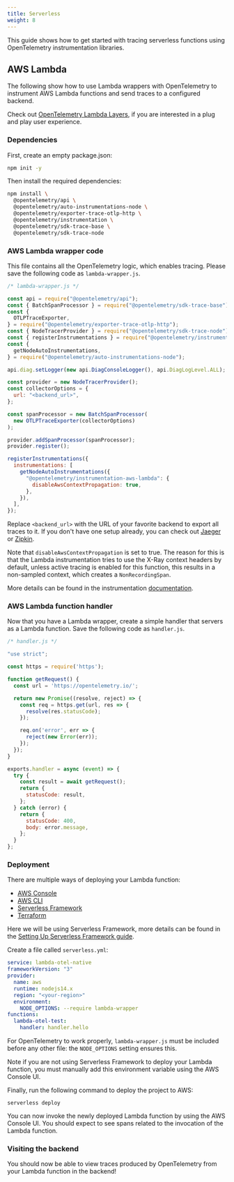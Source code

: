 ```yaml
---
title: Serverless
weight: 8
---
```


This guide shows how to get started with tracing serverless functions using OpenTelemetry instrumentation libraries.

## AWS Lambda

The following show how to use Lambda wrappers with OpenTelemetry to instrument AWS Lambda functions and send traces to a configured backend.

Check out [OpenTelemetry Lambda Layers](https://github.com/open-telemetry/opentelemetry-lambda), if you are interested in a plug and play user experience.

### Dependencies

First, create an empty package.json:

```sh
npm init -y
```

Then install the required dependencies:

```sh
npm install \
  @opentelemetry/api \
  @opentelemetry/auto-instrumentations-node \
  @opentelemetry/exporter-trace-otlp-http \
  @opentelemetry/instrumentation \
  @opentelemetry/sdk-trace-base \
  @opentelemetry/sdk-trace-node
```

### AWS Lambda wrapper code

This file contains all the OpenTelemetry logic, which enables tracing.
Please save the following code as `lambda-wrapper.js`.

```javascript
/* lambda-wrapper.js */

const api = require("@opentelemetry/api");
const { BatchSpanProcessor } = require("@opentelemetry/sdk-trace-base");
const {
  OTLPTraceExporter,
} = require("@opentelemetry/exporter-trace-otlp-http");
const { NodeTracerProvider } = require("@opentelemetry/sdk-trace-node");
const { registerInstrumentations } = require("@opentelemetry/instrumentation");
const {
  getNodeAutoInstrumentations,
} = require("@opentelemetry/auto-instrumentations-node");

api.diag.setLogger(new api.DiagConsoleLogger(), api.DiagLogLevel.ALL);

const provider = new NodeTracerProvider();
const collectorOptions = {
  url: "<backend_url>",
};

const spanProcessor = new BatchSpanProcessor(
  new OTLPTraceExporter(collectorOptions)
);

provider.addSpanProcessor(spanProcessor);
provider.register();

registerInstrumentations({
  instrumentations: [
    getNodeAutoInstrumentations({
      "@opentelemetry/instrumentation-aws-lambda": {
        disableAwsContextPropagation: true,
      },
    }),
  ],
});
```

Replace `<backend_url>` with the URL of your favorite backend to export all
traces to it. If you don't have one setup already, you can check out [Jaeger](https://www.jaegertracing.io/) or [Zipkin](https://zipkin.io/).

Note that `disableAwsContextPropagation` is set to true. The reason for this is
that the Lambda instrumentation tries to use the X-Ray context headers by
default, unless active tracing is enabled for this function, this results in a non-sampled context, which creates a
`NonRecordingSpan`.

More details can be found in the instrumentation
[documentation](https://www.npmjs.com/package/@opentelemetry/instrumentation-aws-lambda).

### AWS Lambda function handler

Now that you have a Lambda wrapper, create a simple handler that servers
as a Lambda function. Save the following code as `handler.js`.

```javascript
/* handler.js */

"use strict";

const https = require('https');

function getRequest() {
  const url = 'https://opentelemetry.io/';

  return new Promise((resolve, reject) => {
    const req = https.get(url, res => {
      resolve(res.statusCode);
    });

    req.on('error', err => {
      reject(new Error(err));
    });
  });
}

exports.handler = async (event) => {
  try {
    const result = await getRequest();
    return {
      statusCode: result,
    };
  } catch (error) {
    return {
      statusCode: 400,
      body: error.message,
    };
  }
};
```

### Deployment

There are multiple ways of deploying your Lambda function:
* [AWS Console](https://aws.amazon.com/console/)
* [AWS CLI](https://aws.amazon.com/cli/)
* [Serverless Framework](https://github.com/serverless/serverless)
* [Terraform](https://github.com/hashicorp/terraform)

Here we will be using Serverless Framework, more details can be found in the [Setting Up Serverless Framework guide](https://www.serverless.com/framework/docs/getting-started).

Create a file called `serverless.yml`:

```yaml
service: lambda-otel-native
frameworkVersion: "3"
provider:
  name: aws
  runtime: nodejs14.x
  region: "<your-region>"
  environment:
    NODE_OPTIONS: --require lambda-wrapper
functions:
  lambda-otel-test:
    handler: handler.hello
```

For OpenTelemetry to work properly, `lambda-wrapper.js` must be included before
any other file: the `NODE_OPTIONS` setting ensures this.

Note if you are not using Serverless Framework to deploy your Lambda function,
you must manually add this environment variable using the AWS Console UI.

Finally, run the following command to deploy the project to AWS:

```shell
serverless deploy
```

You can now invoke the newly deployed Lambda function by using the AWS Console
UI. You should expect to see spans related to the invocation of the Lambda
function.

### Visiting the backend

You should now be able to view traces produced by OpenTelemetry from your Lambda
function in the backend!
